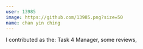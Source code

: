 ```yaml
---
user: 13985
image: https://github.com/13985.png?size=50 
name: chan yin ching
---
```

I contributed as the: Task 4 Manager, some reviews,

<!-- 
Note: Please put down your own information, and register your real contribution. Check the md syntax and DO NOT set up a table...
-->
